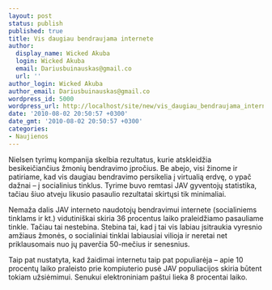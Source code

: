 ```yaml
---
layout: post
status: publish
published: true
title: Vis daugiau bendraujama internete
author:
  display_name: Wicked Akuba
  login: Wicked Akuba
  email: Dariusbuinauskas@gmail.co
  url: ''
author_login: Wicked Akuba
author_email: Dariusbuinauskas@gmail.co
wordpress_id: 5000
wordpress_url: http://localhost/site/new/vis_daugiau_bendraujama_internete/
date: '2010-08-02 20:50:57 +0300'
date_gmt: '2010-08-02 20:50:57 +0300'
categories:
- Naujienos
---
```

<p>Nielsen tyrimų kompanija skelbia rezultatus, kurie atskleidžia besikeičiančius žmonių bendravimo įpročius. Be abejo, visi žinome ir patiriame, kad vis daugiau bendravimo persikelia į virtualią erdvę, o ypač dažnai – į socialinius tinklus. Tyrime buvo remtasi JAV gyventojų statistika, tačiau šiuo atveju likusio pasaulio rezultatai skirtųsi tik minimaliai. </p>
<p>Nemaža dalis JAV interneto naudotojų bendravimui internete (socialiniems tinklams ir kt.) vidutiniškai skiria 36 procentus laiko praleidžiamo pasauliame tinkle. Tačiau tai nestebina. Stebina tai, kad į tai vis labiau įsitraukia vyresnio amžiaus žmonės, o socialiniai tinklai labiausiai vilioja ir neretai net priklausomais nuo jų paverčia 50-mečius ir senesnius.  </p>
<p>Taip pat nustatyta, kad žaidimai internetu taip pat populiarėja – apie 10 procentų laiko praleisto prie kompiuterio pusė JAV populiacijos skiria būtent tokiam užsiėmimui. Senukui elektroniniam paštui lieka 8 procentai laiko.<br /></p>
